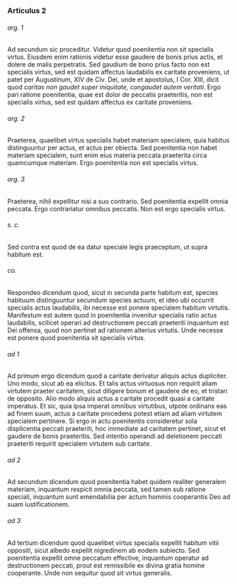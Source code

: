 ### Articulus 2

###### arg. 1
Ad secundum sic proceditur. Videtur quod poenitentia non sit specialis virtus. Eiusdem enim rationis videtur esse gaudere de bonis prius actis, et dolere de malis perpetratis. Sed gaudium de bono prius facto non est specialis virtus, sed est quidam affectus laudabilis ex caritate proveniens, ut patet per Augustinum, XIV de Civ. Dei, unde et apostolus, I Cor. XIII, dicit quod *caritas non gaudet super iniquitate, congaudet autem veritati*. Ergo pari ratione poenitentia, quae est dolor de peccatis praeteritis, non est specialis virtus, sed est quidam affectus ex caritate proveniens.

###### arg. 2
Praeterea, quaelibet virtus specialis habet materiam specialem, quia habitus distinguuntur per actus, et actus per obiecta. Sed poenitentia non habet materiam specialem, sunt enim eius materia peccata praeterita circa quamcumque materiam. Ergo poenitentia non est specialis virtus.

###### arg. 3
Praeterea, nihil expellitur nisi a suo contrario. Sed poenitentia expellit omnia peccata. Ergo contrariatur omnibus peccatis. Non est ergo specialis virtus.

###### s. c.
Sed contra est quod de ea datur speciale legis praeceptum, ut supra habitum est.

###### co.
Respondeo dicendum quod, sicut in secunda parte habitum est, species habituum distinguuntur secundum species actuum, et ideo ubi occurrit specialis actus laudabilis, ibi necesse est ponere specialem habitum virtutis. Manifestum est autem quod in poenitentia invenitur specialis ratio actus laudabilis, scilicet operari ad destructionem peccati praeteriti inquantum est Dei offensa, quod non pertinet ad rationem alterius virtutis. Unde necesse est ponere quod poenitentia sit specialis virtus.

###### ad 1
Ad primum ergo dicendum quod a caritate derivatur aliquis actus dupliciter. Uno modo, sicut ab ea elicitus. Et talis actus virtuosus non requirit aliam virtutem praeter caritatem, sicut diligere bonum et gaudere de eo, et tristari de opposito. Alio modo aliquis actus a caritate procedit quasi a caritate imperatus. Et sic, quia ipsa imperat omnibus virtutibus, utpote ordinans eas ad finem suum, actus a caritate procedens potest etiam ad aliam virtutem specialem pertinere. Si ergo in actu poenitentis consideretur sola displicentia peccati praeteriti, hoc immediate ad caritatem pertinet, sicut et gaudere de bonis praeteritis. Sed intentio operandi ad deletionem peccati praeteriti requirit specialem virtutem sub caritate.

###### ad 2
Ad secundum dicendum quod poenitentia habet quidem realiter generalem materiam, inquantum respicit omnia peccata, sed tamen sub ratione speciali, inquantum sunt emendabilia per actum hominis cooperantis Deo ad suam iustificationem.

###### ad 3
Ad tertium dicendum quod quaelibet virtus specialis expellit habitum vitii oppositi, sicut albedo expellit nigredinem ab eodem subiecto. Sed poenitentia expellit omne peccatum effective, inquantum operatur ad destructionem peccati, prout est remissibile ex divina gratia homine cooperante. Unde non sequitur quod sit virtus generalis.

